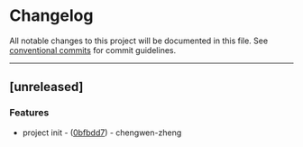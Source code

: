 # Changelog

All notable changes to this project will be documented in this file. See [conventional commits](https://www.conventionalcommits.org/) for commit guidelines.

---
## [unreleased]

### Features

- project init - ([0bfbdd7](https://github.com/chengwen-zheng/tony-packer/commit/0bfbdd7e2053743e7141b8d2ba5e026b8dec90e8)) - chengwen-zheng

<!-- generated by git-cliff -->
